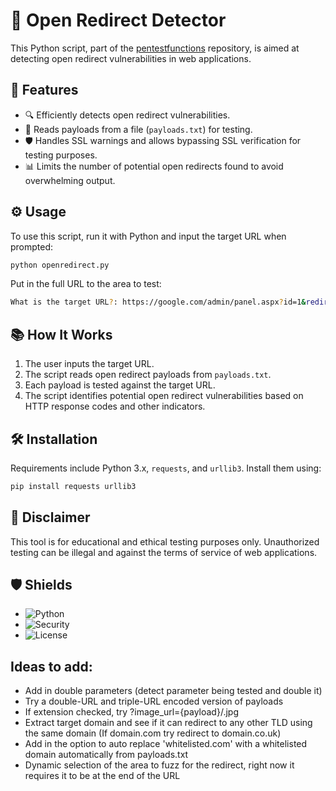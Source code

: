 
# 🚨 Open Redirect Detector

This Python script, part of the [pentestfunctions](https://github.com/pentestfunctions/open-redirect-attack) repository, is aimed at detecting open redirect vulnerabilities in web applications.

## 🎯 Features

- 🔍 Efficiently detects open redirect vulnerabilities.
- 📝 Reads payloads from a file (`payloads.txt`) for testing.
- 🛡 Handles SSL warnings and allows bypassing SSL verification for testing purposes.
- 📊 Limits the number of potential open redirects found to avoid overwhelming output.

## ⚙️ Usage

To use this script, run it with Python and input the target URL when prompted:

```bash
python openredirect.py
```

Put in the full URL to the area to test:
```bash
What is the target URL?: https://google.com/admin/panel.aspx?id=1&redirect=
```

## 📚 How It Works

1. The user inputs the target URL.
2. The script reads open redirect payloads from `payloads.txt`.
3. Each payload is tested against the target URL.
4. The script identifies potential open redirect vulnerabilities based on HTTP response codes and other indicators.

## 🛠️ Installation

Requirements include Python 3.x, `requests`, and `urllib3`. Install them using:

```bash
pip install requests urllib3
```

## 🛑 Disclaimer

This tool is for educational and ethical testing purposes only. Unauthorized testing can be illegal and against the terms of service of web applications.

## 🛡️ Shields

- ![Python](https://img.shields.io/badge/python-3.x-blue.svg)
- ![Security](https://img.shields.io/badge/security-penetration%20testing-brightgreen.svg)
- ![License](https://img.shields.io/badge/license-MIT-green.svg)


## Ideas to add:
- Add in double parameters (detect parameter being tested and double it)
- Try a double-URL and triple-URL encoded version of payloads
- If extension checked, try ?image_url={payload}/.jpg
- Extract target domain and see if it can redirect to any other TLD using the same domain (If domain.com try redirect to domain.co.uk)
- Add in the option to auto replace 'whitelisted.com' with a whitelisted domain automatically from payloads.txt
- Dynamic selection of the area to fuzz for the redirect, right now it requires it to be at the end of the URL
